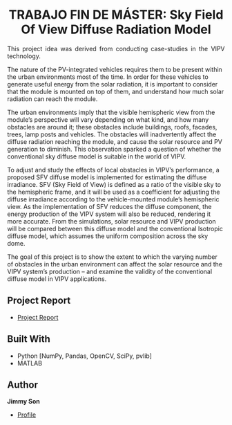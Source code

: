 <h1 align="center">TRABAJO FIN DE MÁSTER: Sky Field Of View Diffuse Radiation Model</h1>

<p align="justify">
This project idea was derived from conducting case-studies in the VIPV technology.
  
The nature of the PV-integrated vehicles requires them to be present within the urban environments most of the time. In order for these vehicles to generate useful energy from the solar radiation, it is important to consider that the module is mounted on top of them, and understand how much solar radiation can reach the module.

The urban environments imply that the visible hemispheric view from the module’s perspective will vary depending on what kind, and how many obstacles are around it; these obstacles include buildings, roofs, facades, trees, lamp posts and vehicles. The obstacles will inadvertently affect the diffuse radiation reaching the module, and cause the solar resource and PV generation to diminish. This observation sparked a question of whether the conventional sky diffuse model is suitable in the world of VIPV.

To adjust and study the effects of local obstacles in VIPV’s performance, a proposed SFV diffuse model is implemented for estimating the diffuse irradiance. SFV (Sky Field of View) is defined as a ratio of the visible sky to the hemispheric frame, and it will be used as a coefficient for adjusting the diffuse irradiance according to the vehicle-mounted module’s hemispheric view. As the implementation of SFV reduces the diffuse component, the energy production of the VIPV system will also be reduced, rendering it more accurate. From the simulations, solar resource and VIPV production will be compared between this diffuse model and the conventional Isotropic diffuse model, which assumes the uniform composition across the sky dome.

The goal of this project is to show the extent to which the varying number of obstacles in the urban environment can affect the solar resource and the VIPV system’s production – and examine the validity of the conventional diffuse model in VIPV applications.
</p>

## Project Report

- [Project Report](https://github.com/json-0201/TFM_sky_field_of_view/blob/main/TFM_Jimmy_Son_2021-2022.pdf "Project Report")
  
## Built With

- Python [NumPy, Pandas, OpenCV, SciPy, pvlib]
- MATLAB

## Author

**Jimmy Son**

- [Profile](https://github.com/json-0201 "Jimmy Son")
